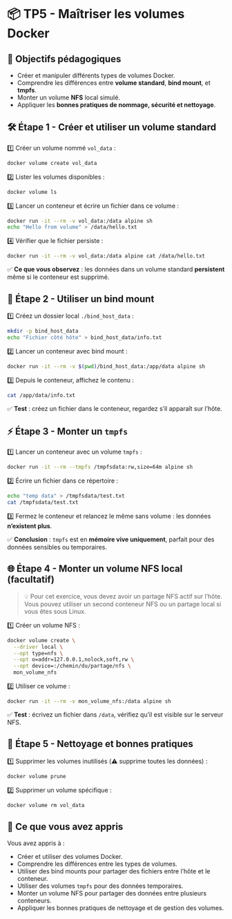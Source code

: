 # 📦 TP5 - Maîtriser les volumes Docker

## 🎯 Objectifs pédagogiques

- Créer et manipuler différents types de volumes Docker.
- Comprendre les différences entre **volume standard**, **bind mount**, et **tmpfs**.
- Monter un volume **NFS** local simulé.
- Appliquer les **bonnes pratiques de nommage, sécurité et nettoyage**.

## 🛠️ Étape 1 - Créer et utiliser un volume standard

1️⃣ Créer un volume nommé `vol_data` :

```bash
docker volume create vol_data
```

2️⃣ Lister les volumes disponibles :

```bash
docker volume ls
```

3️⃣ Lancer un conteneur et écrire un fichier dans ce volume :

```bash
docker run -it --rm -v vol_data:/data alpine sh
echo "Hello from volume" > /data/hello.txt
```

4️⃣ Vérifier que le fichier persiste :

```bash
docker run -it --rm -v vol_data:/data alpine cat /data/hello.txt
```

✅ **Ce que vous observez** : les données dans un volume standard **persistent** même si le conteneur est supprimé.

## 📁 Étape 2 - Utiliser un bind mount

1️⃣ Créez un dossier local `./bind_host_data` :

```bash
mkdir -p bind_host_data
echo "Fichier côté hôte" > bind_host_data/info.txt
```

2️⃣ Lancer un conteneur avec bind mount :

```bash
docker run -it --rm -v $(pwd)/bind_host_data:/app/data alpine sh
```

3️⃣ Depuis le conteneur, affichez le contenu :

```bash
cat /app/data/info.txt
```

✅ **Test** : créez un fichier dans le conteneur, regardez s’il apparaît sur l’hôte.

## ⚡ Étape 3 - Monter un `tmpfs`

1️⃣ Lancer un conteneur avec un volume `tmpfs` :

```bash
docker run -it --rm --tmpfs /tmpfsdata:rw,size=64m alpine sh
```

2️⃣ Écrire un fichier dans ce répertoire :

```bash
echo "temp data" > /tmpfsdata/test.txt
cat /tmpfsdata/test.txt
```

3️⃣ Fermez le conteneur et relancez le même sans volume : les données **n’existent plus**.

✅ **Conclusion** : `tmpfs` est en **mémoire vive uniquement**, parfait pour des données sensibles ou temporaires.

## 🌐 Étape 4 - Monter un volume NFS local (facultatif)

> 💡 Pour cet exercice, vous devez avoir un partage NFS actif sur l’hôte. Vous pouvez utiliser un second conteneur NFS ou un partage local si vous êtes sous Linux.

1️⃣ Créer un volume NFS :

```bash
docker volume create \
  --driver local \
  --opt type=nfs \
  --opt o=addr=127.0.0.1,nolock,soft,rw \
  --opt device=:/chemin/du/partage/nfs \
  mon_volume_nfs
```

2️⃣ Utiliser ce volume :

```bash
docker run -it --rm -v mon_volume_nfs:/data alpine sh
```

✅ **Test** : écrivez un fichier dans `/data`, vérifiez qu’il est visible sur le serveur NFS.

## 🧹 Étape 5 - Nettoyage et bonnes pratiques

1️⃣ Supprimer les volumes inutilisés (⚠️ supprime toutes les données) :

```bash
docker volume prune
```

2️⃣ Supprimer un volume spécifique :

```bash
docker volume rm vol_data
```

## 🧠 Ce que vous avez appris

Vous avez appris à :

- Créer et utiliser des volumes Docker.
- Comprendre les différences entre les types de volumes.
- Utiliser des bind mounts pour partager des fichiers entre l’hôte et le conteneur.
- Utiliser des volumes `tmpfs` pour des données temporaires.
- Monter un volume NFS pour partager des données entre plusieurs conteneurs.
- Appliquer les bonnes pratiques de nettoyage et de gestion des volumes.

